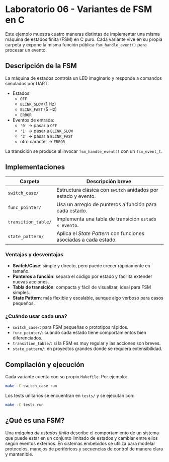 # Laboratorio 06 - Variantes de FSM en C

Este ejemplo muestra cuatro maneras distintas de implementar una misma máquina de estados finita (FSM) en C puro. Cada variante vive en su propia carpeta y expone la misma función pública `fsm_handle_event()` para procesar un evento.

## Descripción de la FSM

La máquina de estados controla un LED imaginario y responde a comandos simulados por UART:

* Estados:
  * `OFF`
  * `BLINK_SLOW` (1 Hz)
  * `BLINK_FAST` (5 Hz)
  * `ERROR`
* Eventos de entrada:
  * `'0'` → pasar a `OFF`
  * `'1'` → pasar a `BLINK_SLOW`
  * `'2'` → pasar a `BLINK_FAST`
  * otro caracter → `ERROR`

La transición se produce al invocar `fsm_handle_event()` con un `fsm_event_t`.

## Implementaciones

| Carpeta            | Descripción breve                               |
|--------------------|-------------------------------------------------|
| `switch_case/`     | Estructura clásica con `switch` anidados por estado y evento. |
| `func_pointer/`    | Usa un arreglo de punteros a función para cada estado. |
| `transition_table/`| Implementa una tabla de transición `estado × evento`.| 
| `state_pattern/`   | Aplica el *State Pattern* con funciones asociadas a cada estado.| 

### Ventajas y desventajas

* **Switch/Case**: simple y directo, pero puede crecer rápidamente en tamaño.
* **Punteros a función**: separa el código por estado y facilita extender nuevas acciones.
* **Tabla de transición**: compacta y fácil de visualizar, ideal para FSM simples.
* **State Pattern**: más flexible y escalable, aunque algo verboso para casos pequeños.

### ¿Cuándo usar cada una?

* `switch_case/`: para FSM pequeñas o prototipos rápidos.
* `func_pointer/`: cuando cada estado tiene comportamientos bien diferenciados.
* `transition_table/`: si la FSM es muy regular y las acciones son breves.
* `state_pattern/`: en proyectos grandes donde se requiera extensibilidad.

## Compilación y ejecución

Cada variante cuenta con su propio `Makefile`. Por ejemplo:

```bash
make -C switch_case run
```

Los tests unitarios se encuentran en `tests/` y se ejecutan con:

```bash
make -C tests run
```

## ¿Qué es una FSM?

Una *máquina de estados finita* describe el comportamiento de un sistema que puede estar en un conjunto limitado de estados y cambiar entre ellos según eventos externos. En sistemas embebidos se utiliza para modelar protocolos, manejos de periféricos y secuencias de control de manera clara y mantenible.

